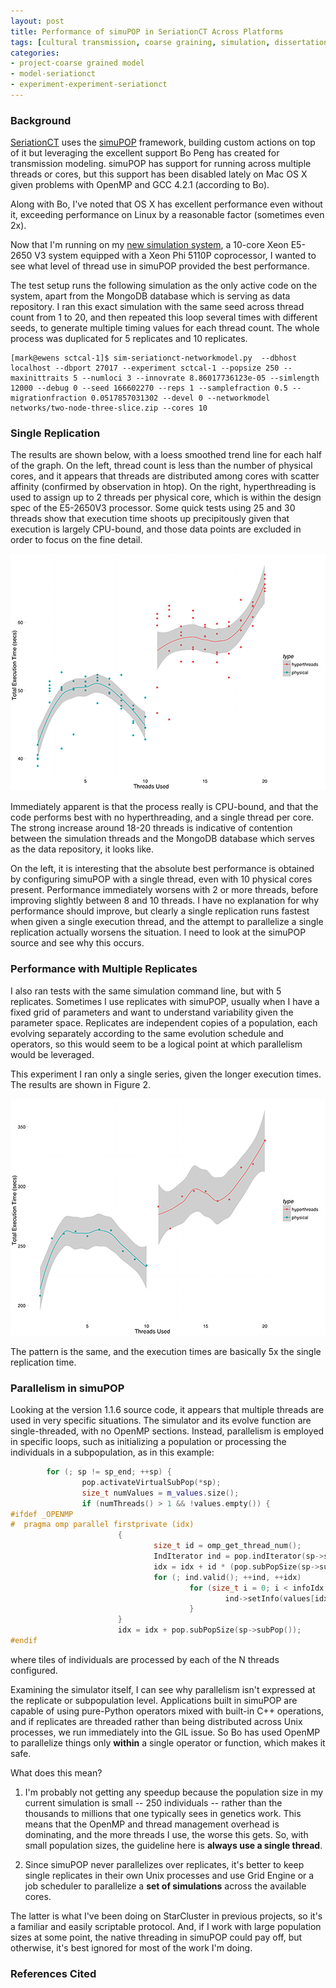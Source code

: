 ```yaml
---
layout: post
title: Performance of simuPOP in SeriationCT Across Platforms
tags: [cultural transmission, coarse graining, simulation, dissertation, seriation]
categories: 
- project-coarse grained model
- model-seriationct
- experiment-experiment-seriationct
---
```


### Background ###

[SeriationCT](https://github.com/mmadsen/seriationct) uses the [simuPOP](http://http://simupop.sourceforge.net/) framework, building custom actions on top of it but leveraging the excellent support Bo Peng has created for transmission modeling.  simuPOP has support for running across multiple threads or cores, but this support has been disabled lately on Mac OS X given problems with OpenMP and GCC 4.2.1 (according to Bo).  

Along with Bo, I've noted that OS X has excellent performance even without it, exceeding performance on Linux by a reasonable factor (sometimes even 2x).  

Now that I'm running on my [new simulation system](http://notebook.madsenlab.org/essays/2015/07/07/new-directions-ct-computing.html), a 10-core Xeon E5-2650 V3 system equipped with a Xeon Phi 5110P coprocessor, I wanted to see what level of thread use in simuPOP provided the best performance. 

The test setup runs the following simulation as the only active code on the system, apart from the MongoDB database which is serving as data repository.  I ran this exact simulation with the same seed across thread count from 1 to 20, and then repeated this loop several times with different seeds, to generate multiple timing values for each thread count.  The whole process was duplicated for 5 replicates and 10 replicates.


```shell
[mark@ewens sctcal-1]$ sim-seriationct-networkmodel.py  --dbhost localhost --dbport 27017 --experiment sctcal-1 --popsize 250 --maxinittraits 5 --numloci 3 --innovrate 8.86017736123e-05 --simlength 12000 --debug 0 --seed 166602270 --reps 1 --samplefraction 0.5 --migrationfraction 0.0517857031302 --devel 0 --networkmodel networks/two-node-three-slice.zip --cores 10
```

### Single Replication ###

The results are shown below, with a loess smoothed trend line for each half of the graph.  On the left, thread count is less than the number of physical cores, and it appears that threads are distributed among cores with scatter affinity (confirmed by observation in htop).  On the right, hyperthreading is used to assign up to 2 threads per physical core, which is within the design spec of the E5-2650V3 processor.  Some quick tests using 25 and 30 threads show that execution time shoots up precipitously given that execution is largely CPU-bound, and those data points are excluded in order to focus on the fine detail.

![Figure 1:  Execution Time Given Threads Used](/images/simupop-perf-by-core-web.png)

Immediately apparent is that the process really is CPU-bound, and that the code performs best with no hyperthreading, and a single thread per core.  The strong increase around 18-20 threads is indicative of contention between the simulation threads and the MongoDB database which serves as the data repository, it looks like.  

On the left, it is interesting that the absolute best performance is obtained by configuring simuPOP with a single thread, even with 10 physical cores present.  Performance immediately worsens with 2 or more threads, before improving slightly between 8 and 10 threads.  I have no explanation for why performance should improve, but clearly a single replication runs fastest when given a single execution thread, and the attempt to parallelize a single replication actually worsens the situation.  I need to look at the simuPOP source and see why this occurs.   

### Performance with Multiple Replicates ###

I also ran tests with the same simulation command line, but with 5 replicates.  Sometimes I use replicates with simuPOP, usually when I have a fixed grid of parameters and want to understand variability given the parameter space.  Replicates are independent copies of a population, each evolving separately according to the same evolution schedule and operators, so this would seem to be a logical point at which parallelism would be leveraged.

This experiment I ran only a single series, given the longer execution times.  The results are shown in Figure 2.  

![Figure 2:  Execution Time for 5 Replicates Given Threads Used](/images/simupop-perf-by-core-5rep-web.png)

The pattern is the same, and the execution times are basically 5x the single replication time.  

### Parallelism in simuPOP ###

Looking at the version 1.1.6 source code, it appears that multiple threads are used in very specific situations.  The simulator and its evolve function are single-threaded, with no OpenMP sections.  Instead, parallelism is employed in specific loops, such as initializing a population or processing the individuals in a subpopulation, as in this example:

```cpp
        for (; sp != sp_end; ++sp) {
                pop.activateVirtualSubPop(*sp);
                size_t numValues = m_values.size();
                if (numThreads() > 1 && !values.empty()) {
#ifdef _OPENMP
#  pragma omp parallel firstprivate (idx)
                        {
                                size_t id = omp_get_thread_num();
                                IndIterator ind = pop.indIterator(sp->subPop(), id);
                                idx = idx + id * (pop.subPopSize(sp->subPop()) / numThreads());
                                for (; ind.valid(); ++ind, ++idx)
                                        for (size_t i = 0; i < infoIdx.size(); ++i) {
                                                ind->setInfo(values[idx % numValues], infoIdx[i]);
                                        }
                        }
                        idx = idx + pop.subPopSize(sp->subPop());
#endif
```

where tiles of individuals are processed by each of the N threads configured.  

Examining the simulator itself, I can see why parallelism isn't expressed at the replicate or subpopulation level.  Applications built in simuPOP are capable of using pure-Python operators mixed with built-in C++ operations, and if replicates are threaded rather than being distributed across Unix processes, we run immediately into the GIL issue.  So Bo has used OpenMP to parallelize things only **within** a single operator or function, which makes it safe.  

What does this mean?  

1.  I'm probably not getting any speedup because the population size in my current simulation is small -- 250 individuals -- rather than the thousands to millions that one typically sees in genetics work.  This means that the OpenMP and thread management overhead is dominating, and the more threads I use, the worse this gets.  So, with small population sizes, the guideline here is **always use a single thread**.  

2.  Since simuPOP never parallelizes over replicates, it's better to keep single replicates in their own Unix processes and use Grid Engine or a job scheduler to parallelize a **set of simulations** across the available cores.  

The latter is what I've been doing on StarCluster in previous projects, so it's a familiar and easily scriptable protocol.  And, if I work with large population sizes at some point, the native threading in simuPOP could pay off, but otherwise, it's best ignored for most of the work I'm doing.  


### References Cited ###

